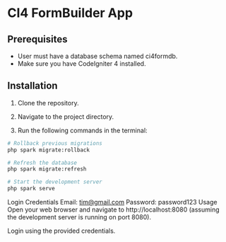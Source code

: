 # CI4 FormBuilder App

## Prerequisites

- User must have a database schema named ci4formdb.
- Make sure you have CodeIgniter 4 installed.

## Installation

1. Clone the repository.

2. Navigate to the project directory.

3. Run the following commands in the terminal:

```bash
# Rollback previous migrations
php spark migrate:rollback

# Refresh the database
php spark migrate:refresh

# Start the development server
php spark serve
```

Login Credentials
Email: tim@gmail.com
Password: password123
Usage
Open your web browser and navigate to http://localhost:8080 (assuming the development server is running on port 8080).

Login using the provided credentials.
